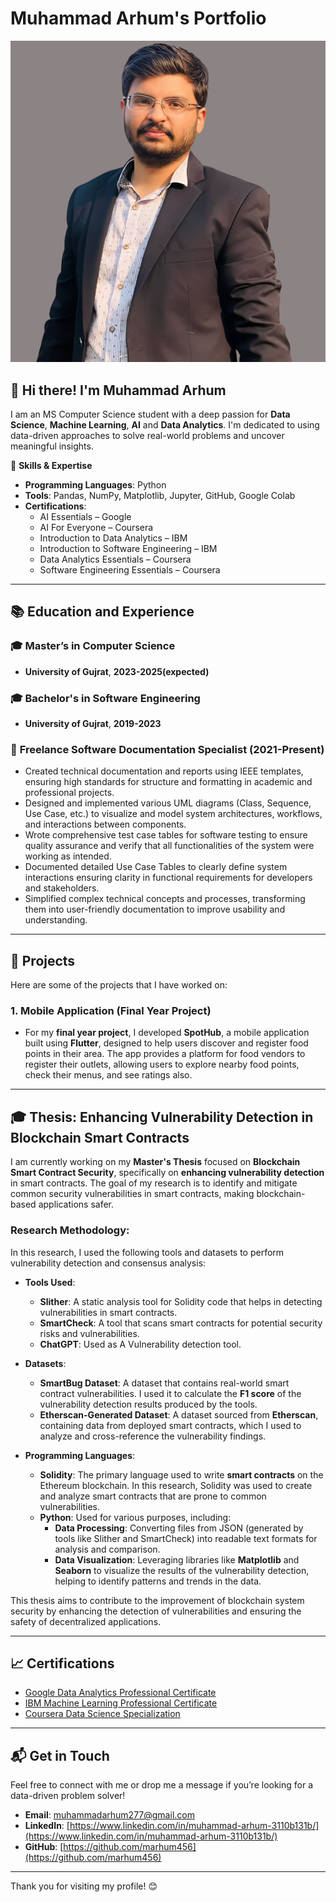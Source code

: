 # Muhammad Arhum's Portfolio

![Profile Image](https://github.com/marhum456/marhum456/raw/main/MyProfile.png)

## 👋 Hi there! I'm Muhammad Arhum

I am an MS Computer Science student with a deep passion for **Data Science**, **Machine Learning**, **AI** and **Data Analytics**. I'm dedicated to using data-driven approaches to solve real-world problems and uncover meaningful insights.

🎯 **Skills & Expertise**
- **Programming Languages**: Python
- **Tools**: Pandas, NumPy, Matplotlib, Jupyter, GitHub, Google Colab
- **Certifications**: 
  - AI Essentials – Google
  - AI For Everyone – Coursera
  - Introduction to Data Analytics – IBM
  - Introduction to Software Engineering – IBM
  - Data Analytics Essentials – Coursera
  - Software Engineering Essentials – Coursera

---

## 📚 Education and Experience

### 🎓 **Master’s in Computer Science**
- **University of Gujrat**, **2023-2025(expected)** 

### 🎓 **Bachelor's in Software Engineering**
- **University of Gujrat**, **2019-2023** 


### 📝 **Freelance Software Documentation Specialist (2021-Present)**
- Created technical documentation and reports using IEEE templates, ensuring high standards for structure and formatting in academic and professional projects.
- Designed and implemented various UML diagrams (Class, Sequence, Use Case, etc.) to visualize and model system architectures, workflows, and interactions between components.
- Wrote comprehensive test case tables for software testing to ensure quality assurance and verify that all functionalities of the system were working as intended.
- Documented detailed Use Case Tables to clearly define system interactions ensuring clarity in functional requirements for developers and stakeholders.
- Simplified complex technical concepts and processes, transforming them into user-friendly documentation to improve usability and understanding.

---

## 💼 Projects

Here are some of the projects that I have worked on:

### 1. **Mobile Application (Final Year Project)**
- For my **final year project**, I developed **SpotHub**, a mobile application built using **Flutter**, designed to help users discover and register food points in their area. The app provides a platform for food vendors to register their outlets, allowing users to explore nearby food points, check their menus, and see ratings also. 

---

## 🎓 **Thesis: Enhancing Vulnerability Detection in Blockchain Smart Contracts**

I am currently working on my **Master's Thesis** focused on **Blockchain Smart Contract Security**, specifically on **enhancing vulnerability detection** in smart contracts. The goal of my research is to identify and mitigate common security vulnerabilities in smart contracts, making blockchain-based applications safer.

### Research Methodology:

In this research, I used the following tools and datasets to perform vulnerability detection and consensus analysis:

- **Tools Used**:
  - **Slither**: A static analysis tool for Solidity code that helps in detecting vulnerabilities in smart contracts.
  - **SmartCheck**: A tool that scans smart contracts for potential security risks and vulnerabilities.
  - **ChatGPT**: Used as A Vulnerability detection tool.

- **Datasets**:
  - **SmartBug Dataset**: A dataset that contains real-world smart contract vulnerabilities. I used it to calculate the **F1 score** of the vulnerability detection results produced by the tools.
  - **Etherscan-Generated Dataset**: A dataset sourced from **Etherscan**, containing data from deployed smart contracts, which I used to analyze and cross-reference the vulnerability findings.
 
- **Programming Languages**:
  - **Solidity**: The primary language used to write **smart contracts** on the Ethereum blockchain. In this research, Solidity was used to create and analyze smart contracts that are prone to common vulnerabilities.
  - **Python**: Used for various purposes, including:
    - **Data Processing**: Converting files from JSON (generated by tools like Slither and SmartCheck) into readable text formats for analysis and comparison.
    - **Data Visualization**: Leveraging libraries like **Matplotlib** and **Seaborn** to visualize the results of the vulnerability detection, helping to identify patterns and trends in the data.

This thesis aims to contribute to the improvement of blockchain system security by enhancing the detection of vulnerabilities and ensuring the safety of decentralized applications.

  

---

## 📈 Certifications
- [Google Data Analytics Professional Certificate](https://www.coursera.org/professional-certificates/google-data-analytics)  <!-- Replace with actual link -->
- [IBM Machine Learning Professional Certificate](https://www.coursera.org/professional-certificates/ibm-machine-learning)  <!-- Replace with actual link -->
- [Coursera Data Science Specialization](https://www.coursera.org/specializations/data-science)  <!-- Replace with actual link -->

---

## 📬 Get in Touch
Feel free to connect with me or drop me a message if you’re looking for a data-driven problem solver!  
- **Email**: [muhammadarhum277@gmail.com](muhammadarhum277@gmail.com)
- **LinkedIn**: [https://www.linkedin.com/in/muhammad-arhum-3110b131b/](https://www.linkedin.com/in/muhammad-arhum-3110b131b/)  <!-- Replace with actual link -->
- **GitHub**: [https://github.com/marhum456](https://github.com/marhum456)  <!-- Replace with actual link -->

---

Thank you for visiting my profile! 😊
